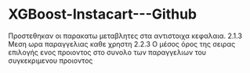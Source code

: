 # XGBoost-Instacart---Github
Προστεθηκαν οι παρακατω μεταβλητες στα αντιστοιχα κεφαλαια.
2.1.3 Mεση ωρα παραγγελιας καθε χρηστη
2.2.3 Ο μέσος όρος της σειρας επιλογής ενος προιοντος στο συνολο των παραγγελιων του συγκεκριμενου προιοντος 
